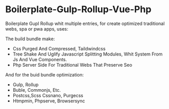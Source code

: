 # Boilerplate-Gulp-Rollup-Vue-Php

Boilerplate Gupl Rollup whit multiple entries, for create optimized traditional webs, spa or pwa apps, uses:

The build bundle make:

- Css Purged And Compressed, Taildwindcss
 - Tree Shake And Uglify Javascript Splitting Modules, Whit System From Js And Vue Components.
 - Php Server Side For Traditional Webs That Preserve Seo
 
And for the buid bundle optimization:

 - Gulp, Rollup
 - Buble, Commonjs, Etc.
 - Postcss,Scss Cssnano, Purgecss
 - Htmpmin, Phpserve, Browsersync
